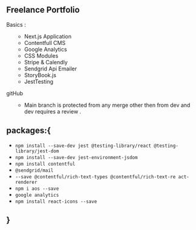 ## Freelance Portfolio

Basics :

<ul>

- Next.js Application
- Contentfull CMS
- Google Analytics
- CSS Modules
- Stripe & Calendly
- Sendgrid Api Emailer
- StoryBook.js
- JestTesting

</ul>

gitHub

<ul>

- Main branch is protected from any merge other then from dev and dev requires a review .

</ul>

## packages:{

- `npm install --save-dev jest @testing-library/react @testing-library/jest-dom`
- `npm install --save-dev jest-environment-jsdom`
- `npm install contentful`
- `@sendgrid/mail`
- `--save @contentful/rich-text-types @contentful/rich-text-re act-renderer`
- `npm i aos --save`
- `google analytics`
- `npm install react-icons --save`
## }

#
